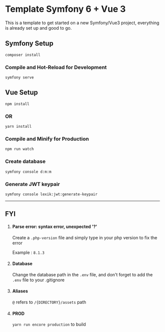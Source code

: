 # Template Symfony 6 + Vue 3

This is a template to get started on a new Symfony/Vue3 project, everything is already set up and good to go.

## Symfony Setup

```symfony
composer install
```

### Compile and Hot-Reload for Development

```symfony
symfony serve
```

## Vue Setup

```vue
npm install
```

### OR

```vue
yarn install
```

### Compile and Minify for Production

```vue
npm run watch
```

### Create database

```
symfony console d:m:m
```

### Generate JWT keypair

```
symfony console lexik:jwt:generate-keypair
```

---

## FYI

1. #### Parse error: syntax error, unexpected '?'

   Create a `.php-version` file and simply type in your php version to fix the error

   Example : `8.1.3`

2. #### Database

   Change the database path in the `.env` file, and don't forget to add the `.env` file to your .gitignore

3. #### Aliases

   `@` refers to `/{DIRECTORY}/assets` path

4. #### PROD

   `yarn run encore production` to build
